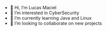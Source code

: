 - 👋 Hi, I’m Lucas Maciel
- 👀 I’m interested in CyberSecurity
- 🌱 I’m currently learning Java and Linux
- 💞️ I’m looking to collaborate on new projects


<!---
maciellucass/maciellucass is a ✨ special ✨ repository because its `README.md` (this file) appears on your GitHub profile.
You can click the Preview link to take a look at your changes.
--->
